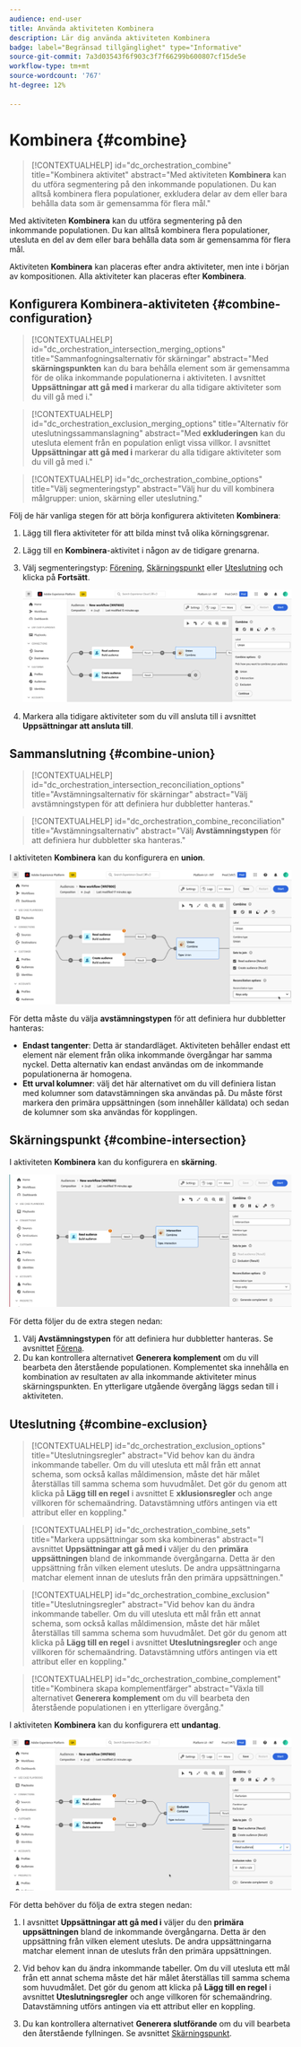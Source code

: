 ```yaml
---
audience: end-user
title: Använda aktiviteten Kombinera
description: Lär dig använda aktiviteten Kombinera
badge: label="Begränsad tillgänglighet" type="Informative"
source-git-commit: 7a3d03543f6f903c3f7f66299b600807cf15de5e
workflow-type: tm+mt
source-wordcount: '767'
ht-degree: 12%

---
```



# Kombinera {#combine}

>[!CONTEXTUALHELP]
>id="dc_orchestration_combine"
>title="Kombinera aktivitet"
>abstract="Med aktiviteten **Kombinera** kan du utföra segmentering på den inkommande populationen. Du kan alltså kombinera flera populationer, exkludera delar av dem eller bara behålla data som är gemensamma för flera mål."

Med aktiviteten **Kombinera** kan du utföra segmentering på den inkommande populationen. Du kan alltså kombinera flera populationer, utesluta en del av dem eller bara behålla data som är gemensamma för flera mål.

Aktiviteten **Kombinera** kan placeras efter andra aktiviteter, men inte i början av kompositionen. Alla aktiviteter kan placeras efter **Kombinera**.

## Konfigurera Kombinera-aktiviteten {#combine-configuration}

>[!CONTEXTUALHELP]
>id="dc_orchestration_intersection_merging_options"
>title="Sammanfogningsalternativ för skärningar"
>abstract="Med **skärningspunkten** kan du bara behålla element som är gemensamma för de olika inkommande populationerna i aktiviteten. I avsnittet **Uppsättningar att gå med i** markerar du alla tidigare aktiviteter som du vill gå med i."

>[!CONTEXTUALHELP]
>id="dc_orchestration_exclusion_merging_options"
>title="Alternativ för uteslutningssammanslagning"
>abstract="Med **exkluderingen** kan du utesluta element från en population enligt vissa villkor. I avsnittet **Uppsättningar att gå med i** markerar du alla tidigare aktiviteter som du vill gå med i."

>[!CONTEXTUALHELP]
>id="dc_orchestration_combine_options"
>title="Välj segmenteringstyp"
>abstract="Välj hur du vill kombinera målgrupper: union, skärning eller uteslutning."

Följ de här vanliga stegen för att börja konfigurera aktiviteten **Kombinera**:

1. Lägg till flera aktiviteter för att bilda minst två olika körningsgrenar.

1. Lägg till en **Kombinera**-aktivitet i någon av de tidigare grenarna.

1. Välj segmenteringstyp: [Förening](#union), [Skärningspunkt](#intersection) eller [Uteslutning](#exclusion) och klicka på **Fortsätt**.

   ![](../assets/combine.png)

1. Markera alla tidigare aktiviteter som du vill ansluta till i avsnittet **Uppsättningar att ansluta till**.

## Sammanslutning {#combine-union}

>[!CONTEXTUALHELP]
>id="dc_orchestration_intersection_reconciliation_options"
>title="Avstämningsalternativ för skärningar"
>abstract="Välj avstämningstypen för att definiera hur dubbletter hanteras."

>[!CONTEXTUALHELP]
>id="dc_orchestration_combine_reconciliation"
>title="Avstämningsalternativ"
>abstract="Välj **Avstämningstypen** för att definiera hur dubbletter ska hanteras."

I aktiviteten **Kombinera** kan du konfigurera en **union**.

![](../assets/combine-union.png)

För detta måste du välja **avstämningstypen** för att definiera hur dubbletter hanteras:

* **Endast tangenter**: Detta är standardläget. Aktiviteten behåller endast ett element när element från olika inkommande övergångar har samma nyckel.  Detta alternativ kan endast användas om de inkommande populationerna är homogena.
* **Ett urval kolumner**: välj det här alternativet om du vill definiera listan med kolumner som datavstämningen ska användas på. Du måste först markera den primära uppsättningen (som innehåller källdata) och sedan de kolumner som ska användas för kopplingen.

## Skärningspunkt {#combine-intersection}

I aktiviteten **Kombinera** kan du konfigurera en **skärning**.

![](../assets/combine-intersection.png)

För detta följer du de extra stegen nedan:

1. Välj **Avstämningstypen** för att definiera hur dubbletter hanteras. Se avsnittet [Förena](#union).
1. Du kan kontrollera alternativet **Generera komplement** om du vill bearbeta den återstående populationen. Komplementet ska innehålla en kombination av resultaten av alla inkommande aktiviteter minus skärningspunkten. En ytterligare utgående övergång läggs sedan till i aktiviteten.

## Uteslutning {#combine-exclusion}

>[!CONTEXTUALHELP]
>id="dc_orchestration_exclusion_options"
>title="Uteslutningsregler"
>abstract="Vid behov kan du ändra inkommande tabeller. Om du vill utesluta ett mål från ett annat schema, som också kallas måldimension, måste det här målet återställas till samma schema som huvudmålet. Det gör du genom att klicka på **Lägg till en regel** i avsnittet E **xklusionsregler** och ange villkoren för schemaändring. Datavstämning utförs antingen via ett attribut eller en koppling."

>[!CONTEXTUALHELP]
>id="dc_orchestration_combine_sets"
>title="Markera uppsättningar som ska kombineras"
>abstract="I avsnittet **Uppsättningar att gå med i** väljer du den **primära uppsättningen** bland de inkommande övergångarna. Detta är den uppsättning från vilken element utesluts. De andra uppsättningarna matchar element innan de utesluts från den primära uppsättningen."

>[!CONTEXTUALHELP]
>id="dc_orchestration_combine_exclusion"
>title="Uteslutningsregler"
>abstract="Vid behov kan du ändra inkommande tabeller. Om du vill utesluta ett mål från ett annat schema, som också kallas måldimension, måste det här målet återställas till samma schema som huvudmålet. Det gör du genom att klicka på **Lägg till en regel** i avsnittet **Uteslutningsregler** och ange villkoren för schemaändring. Datavstämning utförs antingen via ett attribut eller en koppling."

>[!CONTEXTUALHELP]
>id="dc_orchestration_combine_complement"
>title="Kombinera skapa komplementfärger"
>abstract="Växla till alternativet **Generera komplement** om du vill bearbeta den återstående populationen i en ytterligare övergång."

I aktiviteten **Kombinera** kan du konfigurera ett **undantag**.

![](../assets/combine-exclusion.png)

För detta behöver du följa de extra stegen nedan:

1. I avsnittet **Uppsättningar att gå med i** väljer du den **primära uppsättningen** bland de inkommande övergångarna. Detta är den uppsättning från vilken element utesluts. De andra uppsättningarna matchar element innan de utesluts från den primära uppsättningen.

1. Vid behov kan du ändra inkommande tabeller. Om du vill utesluta ett mål från ett annat schema måste det här målet återställas till samma schema som huvudmålet. Det gör du genom att klicka på **Lägg till en regel** i avsnittet **Uteslutningsregler** och ange villkoren för schemaändring. Datavstämning utförs antingen via ett attribut eller en koppling. <!-- pas compris-->
1. Du kan kontrollera alternativet **Generera slutförande** om du vill bearbeta den återstående fyllningen. Se avsnittet [Skärningspunkt](#intersection).

<!--
## Examples{#combine-examples}

In the following example, we are using a **Combine** activity and we add a **union** to retrieves all the profiles of the two queries: persons between 18 and 27 years old and persons between 34 and 40 years old.

![](../assets/workflow-union-example.png)

The following example shows the **intersection** between two query activities. It is being used here to retrieve profiles who are between 18 to 27 years old and whose email address has been provided.

![](../assets/workflow-intersection-example.png)

The following **exclusion** example shows two queries configured to filter profiles who are between 18 and 27 years old and have an Adobe email domain. The profiles with an Adobe email domain are then excluded from the first set. 

![](../assets/workflow-exclusion-example.png)
-->
